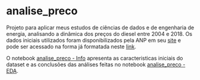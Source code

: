 # analise_preco

Projeto para aplicar meus estudos de ciências de dados e de engenharia de energia, analisando a dinâmica dos preços do diesel entre 2004 e 2018. Os dados iniciais utilizados foram disponibilizados pela ANP em seu [site](http://www.anp.gov.br/dados-abertos-anp) e pode ser acessado na forma já formatada neste [link](https://github.com/netoferraz/anp-dados-abertos).

O notebook [analise_preco - Info](https://github.com/blamassa/analise_precos/blob/master/analise_precos%20-%20Infos.ipynb) apresenta as caracteristicas iniciais do dataset e as conclusões das análises feitas no notebook [analise_preco - EDA](https://github.com/blamassa/analise_precos/blob/master/analise_precos%20-%20EDA.ipynb).
